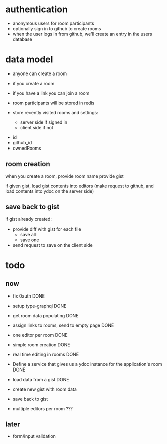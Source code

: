 # authentication

- anonymous users for room participants
- optionally sign in to github to create rooms
- when the user logs in from github, we'll create an entry in the users database

# data model

- anyone can create a room
- if you create a room

- if you have a link you can join a room

- room participants will be stored in redis

- store recently visited rooms and settings:

  - server side if signed in
  - client side if not

* id
* github_id
* ownedRooms

## room creation

when you create a room,
provide room name
provide gist

if given gist, load gist contents into editors
(make request to github, and load contents into ydoc on the server side)

## save back to gist

if gist already created:

- provide diff with gist for each file
  - save all
  - save one
- send request to save on the client side

# todo

## now

- fix 0auth DONE
- setup type-graphql DONE
- get room data populating DONE

- assign links to rooms, send to empty page DONE
- one editor per room DONE

- simple room creation DONE
- real time editing in rooms DONE

- Define a service that gives us a ydoc instance for the application's room DONE

- load data from a gist DONE
- create new gist with room data
- save back to gist

- multiple editors per room ???

## later

- form/input validation
